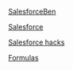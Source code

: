 

[SalesforceBen](https://github.com/sudeepghag/Web/blob/master/salesforceben.md)

[Salesforce](https://github.com/sudeepghag/Web/blob/master/salesforce.md)

[Salesforce hacks](https://github.com/sudeepghag/Web/blob/master/salesforchacks.md)

[Formulas](https://help.salesforce.com/articleView?id=useful_advanced_formulas.htm&type=5)
